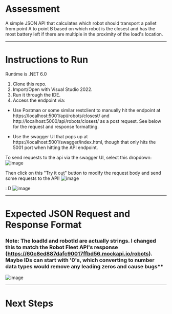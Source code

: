 # Assessment
 A simple JSON API that calculates which robot should transport a pallet from point A to point B based on which robot is the closest and has the most battery left if there are multiple in the proximity of the load's location.
<hr/>

# Instructions to Run
Runtime is .NET 6.0

1. Clone this repo.
2. Import/Open with Visual Studio 2022.
3. Run it through the IDE.
4. Access the endpoint via:
* Use Postman or some similar restclient to manually hit the endpoint at https://localhost:5001/api/robots/closest/ and http://localhost:5000/api/robots/closest/ as a post request. See below for the request and response formatting.

* Use the swagger UI that pops up at https://localhost:5001/swagger/index.html, though that only hits the 5001 port when hitting the API endpoint.

To send requests to the api via the swagger UI, select this dropdown:
![image](https://user-images.githubusercontent.com/1058149/197287673-9f2031dc-483a-4f7d-85fc-fc6baf14a48d.png)

Then click on this "Try it out" button to modify the request body and send some requests to the API!
![image](https://user-images.githubusercontent.com/1058149/197288064-db7bdc5c-1811-4c04-85f2-3bd41cec35d8.png)

: D
![image](https://user-images.githubusercontent.com/1058149/197288380-a0d9f590-16c1-4777-90f8-99fd293533b5.png)


<hr />

# Expected JSON Request and Response Format

### Note: The loadId and robotId are actually strings. I changed this to match the Robot Fleet API's response (https://60c8ed887dafc90017ffbd56.mockapi.io/robots). Maybe IDs can start with '0's, which converting to number data types would remove any leading zeros and cause bugs**

![image](https://user-images.githubusercontent.com/1058149/197288651-ace631a1-63ca-4146-b34c-7952eb66654a.png)


<hr/>

# Next Steps


